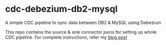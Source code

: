 # cdc-debezium-db2-mysql
A simple CDC pipeline to sync data between DB2 &amp; MySQL using Debezium

This repo contains the source & sink connector jsons for setting up whole CDC pipeline.
For complete instructions, refer my [blog post](https://medium.com/@naridnevahgar/log-based-cdc-between-db2-mysql-using-debezium-7318e5195565)
